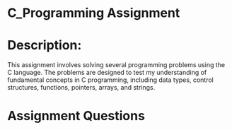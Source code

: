 # C_Programming Assignment

# Description:
This assignment involves solving several programming problems using the C language. The problems are designed to test my understanding of fundamental concepts in C programming, including data types, control structures, functions, pointers, arrays, and strings.

# Assignment Questions
